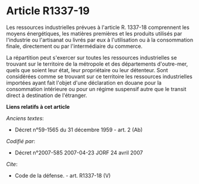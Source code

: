# Article R1337-19

Les ressources industrielles prévues à l'article R. 1337-18 comprennent les moyens énergétiques, les matières premières et
les produits utilisés par l'industrie ou l'artisanat ou livrés par eux à l'utilisation ou à la consommation finale,
directement ou par l'intermédiaire du commerce. 

La répartition peut s'exercer sur toutes les ressources industrielles se trouvant sur le territoire de la métropole et des
départements d'outre-mer, quels que soient leur état, leur propriétaire ou leur détenteur. Sont considérées comme se trouvant
sur ce territoire les ressources industrielles importées ayant fait l'objet d'une déclaration en douane pour la consommation
intérieure ou pour un régime suspensif autre que le transit direct à destination de l'étranger.

**Liens relatifs à cet article**

_Anciens textes_:

  - Décret n°59-1565 du 31 décembre 1959 - art. 2 (Ab)

_Codifié par_:

  - Décret n°2007-585 2007-04-23 JORF 24 avril 2007

_Cite_:

  - Code de la défense. - art. R1337-18 (V)

